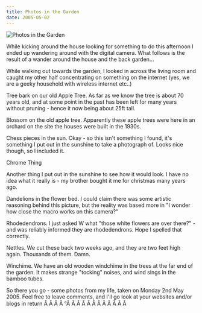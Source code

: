 ```yaml
---
title: Photos in the Garden
date: 2005-05-02
---
```


![Photos in the Garden](https://source.unsplash.com/DWyRC2juMgs/1600x900)

While kicking around the house looking for something to do this afternoon I ended up wandering around with the digital camera. What follows is the result of a wander around the house and the back garden...

While walking out towards the garden, I looked in across the living room and caught my other half concentrating on something on the internet (yes, we are a geeky household with wireless internet etc..)

Tree bark on our old Apple Tree. As far as we know the tree is about 70 years old, and at some point in the past has been left for many years without pruning - hence it now being about 25ft tall.

Blossom on the old apple tree. Apparently these apple trees were here in an orchard on the site the houses were built in the 1930s.

Chess pieces in the sun. Okay - so this isn't something I found, it's something I put out in the sunshine to take a photograph of. Looks nice though, so I included it.

Chrome Thing

Another thing I put out in the sunshine to see how it would look. I have no idea what it really is - my brother bought it me for christmas many years ago.

Dandelions in the flower bed. I could claim there was some artistic reasoning behind this picture, but the reality was based more in "I wonder how close the macro works on this camera?"

Rhodedendrons. I just asked W what "those white flowers are over there?" - and was reliably informed they are rhodedendrons. Hope I spelled that correctly.

Nettles. We cut these back two weeks ago, and they are two feet high again. Thousands of them. Damn.

Winchime. We have an old wooden windchime in the trees at the far end of the garden. It makes strange "tocking" noises, and wind sings in the bamboo tubes.

So there you go - some photos from my life, taken on Monday 2nd May 2005. Feel free to leave comments, and I'll go look at your websites and/or blogs in return Ã Ã Ã Ã °Ã Ã Ã Ã Ã Ã Ã Ã Ã Ã Ã Ã 